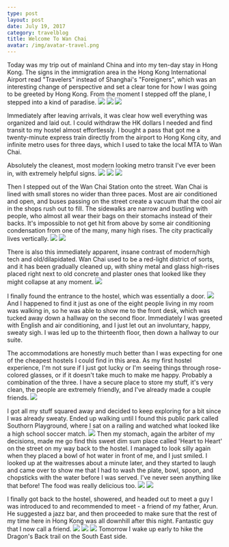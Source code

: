 ```yaml
---
type: post
layout: post
date: July 19, 2017
category: travelblog
title: Welcome To Wan Chai
avatar: /img/avatar-travel.png
---
```


Today was my trip out of mainland China and into my ten-day stay in Hong Kong. The signs in the immigration area in the Hong Kong International Airport read "Travelers" instead of Shanghai's "Foreigners", which was an interesting change of perspective and set a clear tone for how I was going to be greeted by Hong Kong. From the moment I stepped off the plane, I  stepped into a kind of paradise.
<img class="post-img" src="{{ '/img/SE_Asia/day2/pudong_airport.webp' }}"/>
<img class="post-img" src="{{ '/img/SE_Asia/day2/flight_to_hong_kong.webp' }}"/>
<img class="post-img" src="{{ '/img/SE_Asia/day2/after_flight_to_hong_kong.webp' }}"/>

Immediately after leaving arrivals, it  was clear how well everything was organized and laid out. I could withdraw the HK dollars I needed and find transit to my hostel almost effortlessly. I bought a pass that got me a twenty-minute express train directly from the airport to Hong Kong city, and infinite metro uses for three days, which I used to take the local MTA to Wan Chai.

Absolutely the cleanest, most modern looking metro transit I've ever been in, with extremely helpful signs.
<img class="post-img" src="{{ '/img/SE_Asia/day2/clean_mta.webp' }}"/>
<img class="post-img" src="{{ '/img/SE_Asia/day2/express_train_hong_kong.webp' }}"/>
<img class="post-img" src="{{ '/img/SE_Asia/day2/helpful_sign_mta.webp' }}"/>

Then I stepped out of the Wan Chai Station onto the street. Wan Chai is lined with small stores no wider than three paces. Most are air conditioned and open, and buses passing on the street create a vacuum that the cool air in the shops rush out to fill. The sidewalks are narrow and bustling with people, who almost all wear their bags on their stomachs instead of their backs. It's impossible to not get hit from above by some air conditioning condensation from one of the many, many high rises. The city practically lives vertically.
<img class="post-img" src="{{ '/img/SE_Asia/day2/wan_chai_tower.webp' }}"/>
<img class="post-img" src="{{ '/img/SE_Asia/day2/wan_chai_fisheye.webp' }}"/>

There is also this immediately apparent, insane contrast of modern/high tech and old/dilapidated. Wan Chai used to be a red-light district of sorts, and it has been gradually cleaned up, with shiny metal and glass high-rises placed right next to old concrete and plaster ones that looked like they might collapse at any moment.
<img class="post-img" src="{{ '/img/SE_Asia/day2/wan_chai_street.webp' }}"/>

I finally found the entrance to the hostel, which was essentially a door. <img class="post-img" src="{{ '/img/SE_Asia/day2/hostel_door.webp' }}"/> And I happened to find it just as one of the eight people living in my room was walking in, so he was able to show me to the front desk, which was tucked away down a hallway on the second floor. Immediately I was greeted with English and air conditioning, and I just let out an involuntary, happy, sweaty sigh. I was led up to the thirteenth floor, then down a hallway to our suite. 

The accommodations are honestly much better than I was expecting for one of the cheapest hostels I could find in this area. As my first hostel experience, I'm not sure if I just got lucky or I'm seeing things through rose-colored glasses, or if it doesn't take much to make me happy. Probably a combination of the three. I have a secure place to store my stuff, it's very clean, the people are extremely friendly, and I've already made a couple friends. 
<img class="post-img" src="{{ '/img/SE_Asia/day2/hostel_bed.webp' }}"/>

I got all my stuff squared away and decided to keep exploring for a bit since I was already sweaty. Ended up walking until I found this public park called Southorn Playground, where I sat on a railing and watched what looked like a high school soccer match. <img class="post-img" src="{{ '/img/SE_Asia/day2/wan_chai_soccer.webp' }}"/> Then my stomach, again the arbiter of my decisions, made me go find this sweet dim sum place called 'Heart to Heart' on the street on my way back to the hostel. I managed to look silly again when they placed a bowl of hot water in front of me, and I just smiled. I looked up at the waitresses about a minute later, and they started to laugh and came over to show me that I had to wash the plate, bowl, spoon, and chopsticks with the water before I was served. I've never seen anything like that before! The food was really delicious too.
<img class="post-img" src="{{ '/img/SE_Asia/day2/dim_sum_menu.webp' }}"/>
<img class="post-img" src="{{ '/img/SE_Asia/day2/dim_sum_food.webp' }}"/>

I finally got back to the hostel, showered, and headed out to meet a guy I was introduced to and recommended to meet - a friend of my father, Arun. He suggested a jazz bar, and then proceeded to make sure that the rest of my time here in Hong Kong was all downhill after this night. Fantastic guy that I now call a friend.
<img class="post-img" src="{{ '/img/SE_Asia/day2/arun.webp' }}"/>
<img class="post-img" src="{{ '/img/SE_Asia/day2/the_pawn_jazz.webp' }}"/>
<img class="post-img" src="{{ '/img/SE_Asia/day2/the_pawn_friends.webp' }}"/>
Tomorrow I wake up early to hike the Dragon's Back trail on the South East side.
